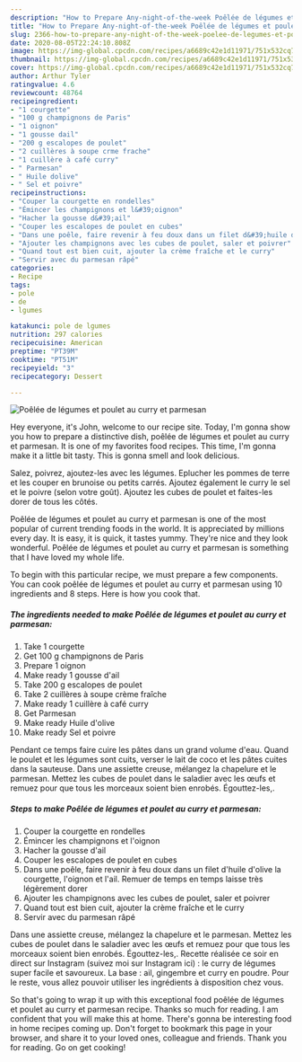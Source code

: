 ```yaml
---
description: "How to Prepare Any-night-of-the-week Poêlée de légumes et poulet au curry et parmesan"
title: "How to Prepare Any-night-of-the-week Poêlée de légumes et poulet au curry et parmesan"
slug: 2366-how-to-prepare-any-night-of-the-week-poelee-de-legumes-et-poulet-au-curry-et-parmesan
date: 2020-08-05T22:24:10.808Z
image: https://img-global.cpcdn.com/recipes/a6689c42e1d11971/751x532cq70/poelee-de-legumes-et-poulet-au-curry-et-parmesan-photo-principale-de-la-recette.jpg
thumbnail: https://img-global.cpcdn.com/recipes/a6689c42e1d11971/751x532cq70/poelee-de-legumes-et-poulet-au-curry-et-parmesan-photo-principale-de-la-recette.jpg
cover: https://img-global.cpcdn.com/recipes/a6689c42e1d11971/751x532cq70/poelee-de-legumes-et-poulet-au-curry-et-parmesan-photo-principale-de-la-recette.jpg
author: Arthur Tyler
ratingvalue: 4.6
reviewcount: 48764
recipeingredient:
- "1 courgette"
- "100 g champignons de Paris"
- "1 oignon"
- "1 gousse dail"
- "200 g escalopes de poulet"
- "2 cuillères à soupe crme frache"
- "1 cuillère à café curry"
- " Parmesan"
- " Huile dolive"
- " Sel et poivre"
recipeinstructions:
- "Couper la courgette en rondelles"
- "Émincer les champignons et l&#39;oignon"
- "Hacher la gousse d&#39;ail"
- "Couper les escalopes de poulet en cubes"
- "Dans une poêle, faire revenir à feu doux dans un filet d&#39;huile d&#39;olive la courgette, l&#39;oignon et l&#39;ail. Remuer de temps en temps laisse très légèrement dorer"
- "Ajouter les champignons avec les cubes de poulet, saler et poivrer"
- "Quand tout est bien cuit, ajouter la crème fraîche et le curry"
- "Servir avec du parmesan râpé"
categories:
- Recipe
tags:
- pole
- de
- lgumes

katakunci: pole de lgumes 
nutrition: 297 calories
recipecuisine: American
preptime: "PT39M"
cooktime: "PT51M"
recipeyield: "3"
recipecategory: Dessert

---
```



![Poêlée de légumes et poulet au curry et parmesan](https://img-global.cpcdn.com/recipes/a6689c42e1d11971/751x532cq70/poelee-de-legumes-et-poulet-au-curry-et-parmesan-photo-principale-de-la-recette.jpg)

Hey everyone, it's John, welcome to our recipe site. Today, I'm gonna show you how to prepare a distinctive dish, poêlée de légumes et poulet au curry et parmesan. It is one of my favorites food recipes. This time, I'm gonna make it a little bit tasty. This is gonna smell and look delicious.

Salez, poivrez, ajoutez-les avec les légumes. Eplucher les pommes de terre et les couper en brunoise ou petits carrés. Ajoutez également le curry le sel et le poivre (selon votre goût). Ajoutez les cubes de poulet et faites-les dorer de tous les côtés.

Poêlée de légumes et poulet au curry et parmesan is one of the most popular of current trending foods in the world. It is appreciated by millions every day. It is easy, it is quick, it tastes yummy. They're nice and they look wonderful. Poêlée de légumes et poulet au curry et parmesan is something that I have loved my whole life.


To begin with this particular recipe, we must prepare a few components. You can cook poêlée de légumes et poulet au curry et parmesan using 10 ingredients and 8 steps. Here is how you cook that.

<!--inarticleads1-->

##### The ingredients needed to make Poêlée de légumes et poulet au curry et parmesan:

1. Take 1 courgette
1. Get 100 g champignons de Paris
1. Prepare 1 oignon
1. Make ready 1 gousse d&#39;ail
1. Take 200 g escalopes de poulet
1. Take 2 cuillères à soupe crème fraîche
1. Make ready 1 cuillère à café curry
1. Get  Parmesan
1. Make ready  Huile d&#39;olive
1. Make ready  Sel et poivre


Pendant ce temps faire cuire les pâtes dans un grand volume d&#39;eau. Quand le poulet et les légumes sont cuits, verser le lait de coco et les pâtes cuites dans la sauteuse. Dans une assiette creuse, mélangez la chapelure et le parmesan. Mettez les cubes de poulet dans le saladier avec les œufs et remuez pour que tous les morceaux soient bien enrobés. Égouttez-les,. 

<!--inarticleads2-->

##### Steps to make Poêlée de légumes et poulet au curry et parmesan:

1. Couper la courgette en rondelles
1. Émincer les champignons et l&#39;oignon
1. Hacher la gousse d&#39;ail
1. Couper les escalopes de poulet en cubes
1. Dans une poêle, faire revenir à feu doux dans un filet d&#39;huile d&#39;olive la courgette, l&#39;oignon et l&#39;ail. Remuer de temps en temps laisse très légèrement dorer
1. Ajouter les champignons avec les cubes de poulet, saler et poivrer
1. Quand tout est bien cuit, ajouter la crème fraîche et le curry
1. Servir avec du parmesan râpé


Dans une assiette creuse, mélangez la chapelure et le parmesan. Mettez les cubes de poulet dans le saladier avec les œufs et remuez pour que tous les morceaux soient bien enrobés. Égouttez-les,. Recette réalisée ce soir en direct sur Instagram (suivez moi sur Instagram ici) : le curry de légumes super facile et savoureux. La base : ail, gingembre et curry en poudre. Pour le reste, vous allez pouvoir utiliser les ingrédients à disposition chez vous. 

So that's going to wrap it up with this exceptional food poêlée de légumes et poulet au curry et parmesan recipe. Thanks so much for reading. I am confident that you will make this at home. There's gonna be interesting food in home recipes coming up. Don't forget to bookmark this page in your browser, and share it to your loved ones, colleague and friends. Thank you for reading. Go on get cooking!
